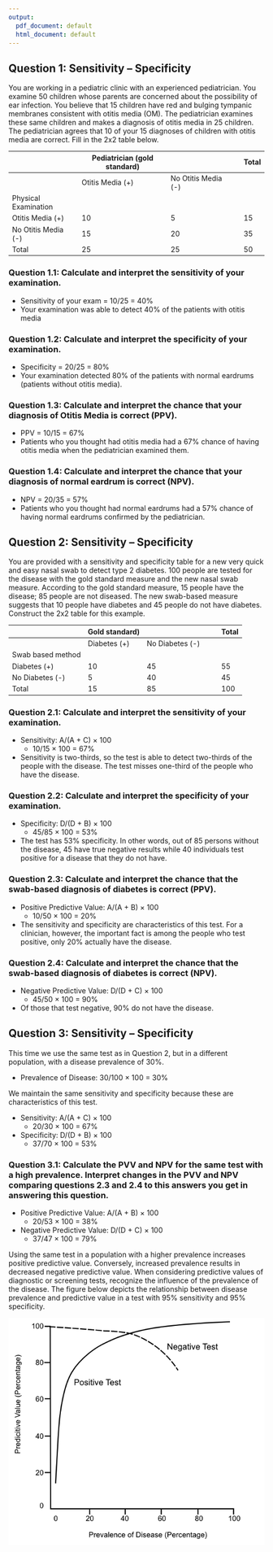 ```yaml
---
output:
  pdf_document: default
  html_document: default
---
```

## Question 1: Sensitivity – Specificity 

You are working in a pediatric clinic with an experienced pediatrician. You examine 50 children whose parents are concerned about the possibility of ear infection. You believe that 15 children have red and bulging tympanic membranes consistent with otitis media (OM). The pediatrician examines these same children and makes a diagnosis of otitis media in 25 children. The pediatrician agrees that 10 of your 15 diagnoses of children with otitis media are correct. Fill in the 2x2 table below.

|                         | Pediatrician (gold standard) |       |       |       | Total |
|-------------------------|------------------------------|-------|-------|-------|-------|
|                         | Otitis Media (+)             | No Otitis Media (-) |       |       |       |
| Physical Examination    |                              |       |       |       |       |
| Otitis Media (+)        |             10               |    5   |       |       |    15   |
| No Otitis Media (-)     |             15               |    20   |       |       |   35   |
| Total                   |             25               |    25   |       |       |   50    |

### Question 1.1: Calculate and interpret the sensitivity of your examination. 
- Sensitivity of your exam = 10/25 = 40%
- Your examination was able to detect 40% of the patients with otitis media

### Question 1.2: Calculate and interpret the specificity of your examination. 
- Specificity = 20/25 = 80%
- Your examination detected 80% of the patients with normal eardrums (patients without otitis media).

### Question 1.3: Calculate and interpret the chance that your diagnosis of Otitis Media is correct (PPV). 
- PPV = 10/15 = 67%
- Patients who you thought had otitis media had a 67% chance of having otitis media when the pediatrician examined them.

### Question 1.4: Calculate and interpret the chance that your diagnosis of normal eardrum is correct (NPV). 
- NPV = 20/35 = 57%
- Patients who you thought had normal eardrums had a 57% chance of having normal eardrums confirmed by the pediatrician.

## Question 2: Sensitivity – Specificity 

You are provided with a sensitivity and specificity table for a new very quick and easy nasal swab to detect type 2 diabetes. 100 people are tested for the disease with the gold standard measure and the new nasal swab measure. According to the gold standard measure, 15 people have the disease; 85 people are not diseased. The new swab-based measure suggests that 10 people have diabetes and 45 people do not have diabetes. Construct the 2x2 table for this example.

|                         |  Gold standard) |       |       |       | Total |
|-------------------------|------------------------------|-------|-------|-------|-------|
|                         | Diabetes (+)             | No Diabetes (-) |       |       |       |
| Swab based method    |                              |       |       |       |       |
| Diabetes (+)        |             10               |    45   |       |       |    55   |
| No Diabetes (-)     |             5               |    40   |       |       |   45   |
| Total                   |             15               |    85   |       |       |   100    |


### Question 2.1: Calculate and interpret the sensitivity of your examination. 
- Sensitivity: A/(A + C) × 100
  - 10/15 × 100 = 67%
- Sensitivity is two-thirds, so the test is able to detect two-thirds of the people with the disease. The test misses one-third of the people who have the disease.

### Question 2.2: Calculate and interpret the specificity of your examination. 
- Specificity: D/(D + B) × 100
  - 45/85 × 100 = 53%
- The test has 53% specificity. In other words, out of 85 persons without the disease, 45 have true negative results while 40 individuals test positive for a disease that they do not have.

### Question 2.3: Calculate and interpret the chance that the swab-based diagnosis of diabetes is correct (PPV). 
- Positive Predictive Value: A/(A + B) × 100
  - 10/50 × 100 = 20%
- The sensitivity and specificity are characteristics of this test. For a clinician, however, the important fact is among the people who test positive, only 20% actually have the disease.

### Question 2.4: Calculate and interpret the chance that the swab-based diagnosis of diabetes is correct (NPV). 
- Negative Predictive Value: D/(D + C) × 100
  - 45/50 × 100 = 90%
- Of those that test negative, 90% do not have the disease.

## Question 3: Sensitivity – Specificity

This time we use the same test as in Question 2, but in a different population, with a disease prevalence of 30%.
- Prevalence of Disease: 30/100 × 100 = 30%

We maintain the same sensitivity and specificity because these are characteristics of this test.
- Sensitivity: A/(A + C) × 100
  - 20/30 × 100 = 67%
- Specificity: D/(D + B) × 100
  - 37/70 × 100 = 53%

### Question 3.1: Calculate the PVV and NPV for the same test with a high prevalence. Interpret changes in the PVV and NPV comparing questions 2.3 and 2.4 to this answers you get in answering this question.
- Positive Predictive Value: A/(A + B) × 100
  - 20/53 × 100 = 38%
- Negative Predictive Value: D/(D + C) × 100
  - 37/47 × 100 = 79%

Using the same test in a population with a higher prevalence increases positive predictive value. Conversely, increased prevalence results in decreased negative predictive value. When considering predictive values of diagnostic or screening tests, recognize the influence of the prevalence of the disease. The figure below depicts the relationship between disease prevalence and predictive value in a test with 95% sensitivity and 95% specificity. 

![ppv_npv](ppv_npv.png)
